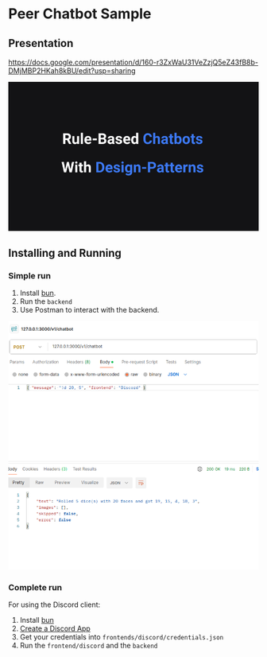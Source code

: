 # Peer Chatbot Sample

## Presentation

https://docs.google.com/presentation/d/160-r3ZxWaU31VeZzjQ5eZ43fB8b-DMjMBP2HKah8kBU/edit?usp=sharing

![alt text](readme-assets/image.png)

## Installing and Running

### Simple run

1. Install [bun](https://bun.sh/).
2. Run the `backend`
3. Use Postman to interact with the backend.

![alt text](readme-assets/postman.png)

### Complete run

For using the Discord client:
1. Install [bun](https://bun.sh/)
2. [Create a Discord App](https://discord.com/developers/docs/quick-start/getting-started)
3. Get your credentials into `frontends/discord/credentials.json`
4. Run the `frontend/discord` and the `backend`
